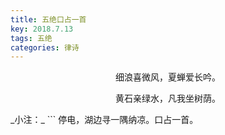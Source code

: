 ```yaml
---
title: 五绝口占一首
key: 2018.7.13
tags: 五绝
categories: 律诗
---
```


<p align="center">细浪喜微风，夏蝉爱长吟。
</p>
<p align="center">黄石亲绿水，凡我坐树荫。
</p>
_小注：_
```
停电，湖边寻一隅纳凉。口占一首。

```